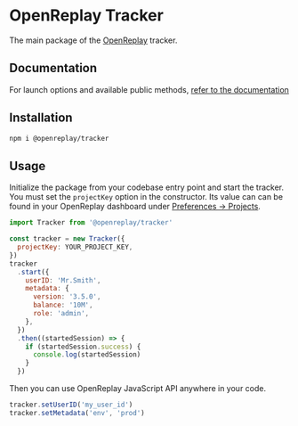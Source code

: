# OpenReplay Tracker

The main package of the [OpenReplay](https://openreplay.com/) tracker.

## Documentation

For launch options and available public methods, [refer to the documentation](https://docs.openreplay.com/installation/javascript-sdk#options)

## Installation

```bash
npm i @openreplay/tracker
```

## Usage

Initialize the package from your codebase entry point and start the tracker. You must set the `projectKey` option in the constructor. Its value can can be found in your OpenReplay dashboard under [Preferences -> Projects](https://app.openreplay.com/client/projects).

```js
import Tracker from '@openreplay/tracker'

const tracker = new Tracker({
  projectKey: YOUR_PROJECT_KEY,
})
tracker
  .start({
    userID: 'Mr.Smith',
    metadata: {
      version: '3.5.0',
      balance: '10M',
      role: 'admin',
    },
  })
  .then((startedSession) => {
    if (startedSession.success) {
      console.log(startedSession)
    }
  })
```

Then you can use OpenReplay JavaScript API anywhere in your code.

```js
tracker.setUserID('my_user_id')
tracker.setMetadata('env', 'prod')
```
